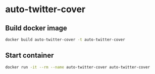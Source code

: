 # auto-twitter-cover

## Build docker image

```sh
docker build auto-twitter-cover -t auto-twitter-cover
```

## Start container

```sh
docker run -it --rm --name auto-twitter-cover auto-twitter-cover
```
